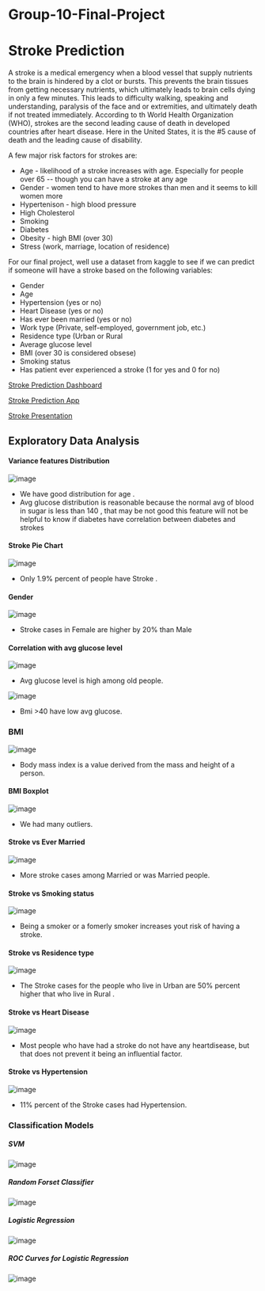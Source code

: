 # Group-10-Final-Project
# Stroke Prediction
A stroke is a medical emergency when a blood vessel that supply nutrients to the brain is hindered  by a clot or bursts. This prevents the brain tissues from getting necessary nutrients, which ultimately leads to brain cells dying in only a few minutes. This leads to difficulty walking, speaking and understanding, paralysis of the face and or extremities, and ultimately death if not treated immediately. According to th World Health Organization (WHO), strokes are the second leading cause of death in developed countries after heart disease. Here in the United States, it is the #5 cause of death and the leading cause of disability.

A few major risk factors for strokes are:
* Age - likelihood of a stroke increases with age. Especially for people over 65 -- though you can have a stroke at any age
* Gender - women tend to have more strokes than men and it seems to kill women more
* Hypertenison - high blood pressure
* High Cholesterol
* Smoking
* Diabetes
* Obesity - high BMI (over 30)
* Stress (work, marriage, location of residence)

For our final project, well use a dataset from kaggle to see if we can predict if someone will have a stroke based on the following variables:
* Gender
* Age
* Hypertension (yes or no)
* Heart Disease (yes or no)
* Has ever been married (yes or no)
* Work type (Private, self-employed, government job, etc.)
* Residence type (Urban or Rural
* Average glucose level
* BMI (over 30 is considered obsese)
* Smoking status
* Has patient ever experienced a stroke (1 for yes and 0 for no)

[Stroke Prediction Dashboard](https://public.tableau.com/profile/amr.salem8189#!/vizhome/StrokePredictionDashboard/StrokePredictionDash?publish=yes)
 
[Stroke Prediction App]( https://nypasha1928.github.io/Stroke_Prediction_App/)

[Stroke Presentation](https://github.com/nypasha1928/Group-10-Final-Project/blob/main/Resources/Stroke%20Prediction.pdf)
## Exploratory Data Analysis

#### Variance features Distribution

![image](https://github.com/nypasha1928/Group-10-Final-Project/blob/main/image/Variance%20features%20Distribution.png)

 * We have good distribution for age .
 * Avg glucose distribution is reasonable because the normal avg of blood in sugar is less than 140 , that may be not good this feature will not be helpful to know if diabetes have correlation between diabetes and strokes


#### Stroke Pie Chart
![image](https://github.com/nypasha1928/Group-10-Final-Project/blob/main/image/Stroke%20Pie%20Chart.png)
 * Only 1.9% percent of people have Stroke . 
 

#### Gender
 ![image](https://github.com/nypasha1928/Group-10-Final-Project/blob/main/image/Stroke%20vs%20Gender.png)
  * Stroke cases in Female are higher by 20% than Male 
 

#### Correlation with avg glucose level 
 ![image](https://github.com/nypasha1928/Group-10-Final-Project/blob/main/image/Age%20vs%20avg_glucose_level.png) 
  * Avg glucose level is high among old people.

 ![image](https://github.com/nypasha1928/Group-10-Final-Project/blob/main/image/Bmi%20vs%20avg_glucose_level.png)
  * Bmi >40 have low avg glucose.

### BMI
![image](https://github.com/nypasha1928/Group-10-Final-Project/blob/main/image/BMI.png)
 * Body mass index is a value derived from the mass and height of a person.

#### BMI Boxplot
![image](https://github.com/nypasha1928/Group-10-Final-Project/blob/main/image/Bmi%20Boxplot.png)
* We had many outliers.


#### Stroke vs  Ever Married
![image](https://github.com/nypasha1928/Group-10-Final-Project/blob/main/image/Stroke%20vs%20EverMarried.png)
* More stroke cases among Married or was Married people.


#### Stroke vs Smoking status
![image](https://github.com/nypasha1928/Group-10-Final-Project/blob/main/image/Stroke%20vs%20Smoking%20Status.png)
 * Being a smoker or a fomerly smoker increases yout risk of having a stroke.


#### Stroke vs Residence type
![image](https://github.com/nypasha1928/Group-10-Final-Project/blob/main/image/Stroke%20vs%20Residence%20type.png)
 * The Stroke cases for the people who live in Urban are  50% percent higher that who live in Rural .



#### Stroke vs Heart Disease
![image](https://github.com/nypasha1928/Group-10-Final-Project/blob/main/image/Stroke%20vs%20Heart%20Disease.png)
 * Most people who have had a stroke do not have any heartdisease, but that does not prevent it being an influential factor. 


#### Stroke vs Hypertension 
![image](https://github.com/nypasha1928/Group-10-Final-Project/blob/main/image/Stroke%20vs%20Hypertention.png)
 * 11% percent of the Stroke cases had Hypertension. 


### Classification Models

##### SVM
![image](https://github.com/nypasha1928/Group-10-Final-Project/blob/main/image/SVM.png)

##### Random Forset Classifier
![image](https://github.com/nypasha1928/Group-10-Final-Project/blob/main/image/Random%20Forest%20Classifier.png)

##### Logistic Regression 
![image](https://github.com/nypasha1928/Group-10-Final-Project/blob/main/image/Logistic%20Regression.png)

##### ROC Curves for Logistic Regression 
![image](https://github.com/nypasha1928/Group-10-Final-Project/blob/main/image/ROC%20Curves%20for%20LR.png)
